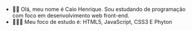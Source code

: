 - 👋🏾 Olá, meu nome é Caio Henrique. Sou estudando de programação com foco em desenvolvimento web front-end.
- 👨🏾‍💻 Meu foco de estudo é: HTML5, JavaScript, CSS3 E Phyton

<!---
Caioblackneo/Caioblackneo is a ✨ special ✨ repository because its `README.md` (this file) appears on your GitHub profile.
You can click the Preview link to take a look at your changes.
--->
